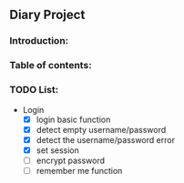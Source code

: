 ## Diary Project

### Introduction:

### Table of contents:

### TODO List:
- Login
    - [X] login basic function
    - [X] detect empty username/password
    - [X] detect the username/password error
    - [X] set session
    - [ ] encrypt password
    - [ ] remember me function